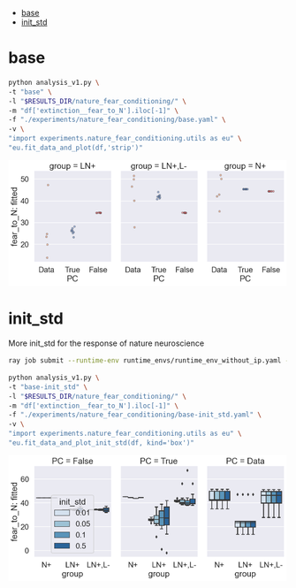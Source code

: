 - [base](#base)
- [init\_std](#init_std)

<!-- # base

```bash
# done
python main.py -c nature_fear_conditioning/base
```

```bash
# done
python analysis_v1.py \
-t "base" \
-l "$RESULTS_DIR/nature_fear_conditioning/" \
-m "df['extinction__fear_to_N'].iloc[-1]" \
-f "./experiments/nature_fear_conditioning/base.yaml" \
-g 'init_std' \
-v \
"import experiments.nature_fear_conditioning.utils as eu" \
"eu.fit_data_and_plot(df)"
```

[doc](./base.md)

```bash
# done
python analysis_v1.py \
-t "base-strip" \
-l "$RESULTS_DIR/nature_fear_conditioning/" \
-m "df['extinction__fear_to_N'].iloc[-1]" \
-f "./experiments/nature_fear_conditioning/base.yaml" \
-g 'init_std' \
-v \
"import experiments.nature_fear_conditioning.utils as eu" \
"eu.fit_data_and_plot(df,'strip')"
```

[doc](./base-strip.md)

'init_std'__ 0.01 works and is what we need to update the paper. -->

# base

```bash
python analysis_v1.py \
-t "base" \
-l "$RESULTS_DIR/nature_fear_conditioning/" \
-m "df['extinction__fear_to_N'].iloc[-1]" \
-f "./experiments/nature_fear_conditioning/base.yaml" \
-v \
"import experiments.nature_fear_conditioning.utils as eu" \
"eu.fit_data_and_plot(df,'strip')"
```

![](./base-.png)

# init_std

More init_std for the response of nature neuroscience

```bash
ray job submit --runtime-env runtime_envs/runtime_env_without_ip.yaml --address $PSSR --  python main.py -c nature_fear_conditioning/base-init_std
```

```bash
python analysis_v1.py \
-t "base-init_std" \
-l "$RESULTS_DIR/nature_fear_conditioning/" \
-m "df['extinction__fear_to_N'].iloc[-1]" \
-f "./experiments/nature_fear_conditioning/base-init_std.yaml" \
-v \
"import experiments.nature_fear_conditioning.utils as eu" \
"eu.fit_data_and_plot_init_std(df, kind='box')"
```

![](./base-init_std-.png)

<!-- # hidden size

More hidden neurons for the response of nature neuroscience

```bash
ray job submit --runtime-env runtime_envs/runtime_env_without_ip.yaml --address $PSSR --  python main.py -c nature_fear_conditioning/base-hidden_size
```

```bash
python analysis_v1.py \
-t "base-hidden_size" \
-l "$RESULTS_DIR/nature_fear_conditioning/" \
-m "df['extinction__fear_to_N'].iloc[-1]" \
-f "./experiments/nature_fear_conditioning/base-hidden_size.yaml" \
-v \
"import experiments.nature_fear_conditioning.utils as eu" \
"eu.fit_data_and_plot_hidden_size(df,is_has_is_fc=False,kind='strip')"
```

![](./base-hidden_size-.png)

## hidden size with fully connected input to hidden and hidden to output

```bash
# pending: look at small net all search
python main.py -c nature_fear_conditioning/base-hidden_size-fc
# todo: add seed and others back to formal experiment
# todo: add hidden size back to formal experiment

# done
python analysis_v1.py \
-t "base-hidden_size-fc" \
-l "$RESULTS_DIR/nature_fear_conditioning/" \
-m "df['extinction__fear_to_N'].iloc[-1]" \
-f "./experiments/nature_fear_conditioning/base-hidden_size-fc.yaml" \
-v \
"import experiments.nature_fear_conditioning.utils as eu" \
"eu.fit_data_and_plot_hidden_size(df)"

```

![](./base-hidden_size-fc-.png) -->
